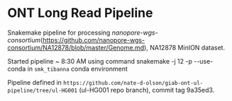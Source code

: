 # ONT Long Read Pipeline
Snakemake pipeline for processing _nanopore-wgs-consortium_(https://github.com/nanopore-wgs-consortium/NA12878/blob/master/Genome.md), NA12878 MinION dataset.

Started pipeline ~ 8:30 AM using command snakemake -j 12 -p --use-conda in `smk_tibanna` conda environment

Pipeline defined in `https://github.com/nate-d-olson/giab-ont-ul-pipeline/tree/ul-HG001` (ul-HG001 repo branch), commit tag 9a35ed3.

